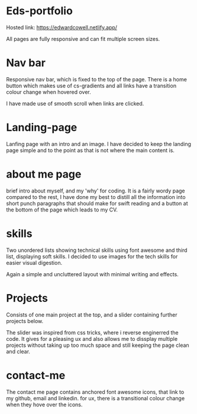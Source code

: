 # Eds-portfolio

Hosted link: https://edwardcowell.netlify.app/ 

All pages are fully responsive and can fit multiple screen sizes. 

# Nav bar
Responsive nav bar, which is fixed to the top of the page. 
There is a home button which makes use of cs-gradients and all links have a transition colour change when hovered over. 

I have made use of smooth scroll when links are clicked.

# Landing-page 
Lanfing page with an intro and an image. I have decided to keep the landing page simple and to the point as that is not where the main content is. 

# about me page
brief intro about myself, and my 'why' for coding. It is a fairly wordy page compared to the rest, I have done my best to distill all the information into short punch paragraphs that should make for swift reading and a button at the bottom of the page which leads to my CV. 

# skills

Two unordered lists showing technical skills using font awesome and third list, displaying soft skills. 
I decided to use images for the tech skills for easier visual digestion. 

Again a simple and uncluttered layout with minimal writing and effects. 
# Projects 

Consists of one main project at the top, and a slider containing further projects below. 

The slider was inspired from css tricks, where i reverse enginerred the code. It gives for a pleasing ux and also allows me to dissplay multiple projects without taking up too much space and still keeping the page clean and clear. 

# contact-me 
The contact me page contains anchored font awesome icons, that link to my github, email and linkedin. 
for ux, there is a transitional colour change when they hove over the icons.  